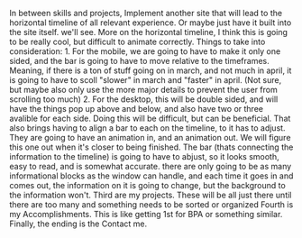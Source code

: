 In between skills and projects, Implement another site that will lead to the horizontal timeline of all relevant experience. Or maybe just have it built into the site itself. we'll see.
    More on the horizontal timeline, I think this is going to be really cool, but difficult to animate correctly.
    Things to take into consideration:
        1. For the mobile, we are going to have to make it only one sided, and the bar is going to have to move relative to the timeframes. Meaning, if there is a ton of stuff going on in march, and not much in april, it is going to have to scoll "slower" in march and "faster" in april. (Not sure, but maybe also only use the more major details to prevent the user from scrolling too much)
        2. For the desktop, this will be double sided, and will have the things pop up above and below, and also have two or three avalible for each side. Doing this will be difficult, but can be beneficial. That also brings having to align a bar to each on the timeline, to it has to adjust.
    They are going to have an animation in, and an animation out. We will figure this one out when it's closer to being finished. The bar (thats connecting the information to the timeline) is going to have to abjust, so it looks smooth, easy to read, and is somewhat accurate.
    there are only going to be as many informational blocks as the window can handle, and each time it goes in and comes out, the information on it is going to change, but the background to the information won't.
Third are my projects. These will be all just there until there are too many and something needs to be sorted or organized
Fourth is my Accomplishments. This is like getting 1st for BPA or something similar.
Finally, the ending is the Contact me.
